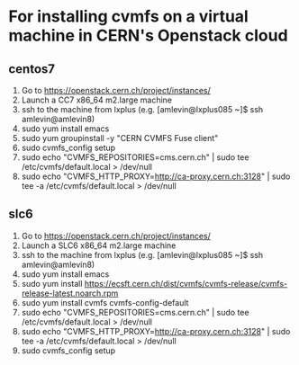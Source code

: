 # For installing cvmfs on a virtual machine in CERN's Openstack cloud

## centos7

1) Go to https://openstack.cern.ch/project/instances/
2) Launch a CC7 x86_64 m2.large machine
3) ssh to the machine from lxplus (e.g. [amlevin@lxplus085 ~]$ ssh amlevin@amlevin8)
4) sudo yum install emacs
5) sudo yum groupinstall -y "CERN CVMFS Fuse client"
6) sudo cvmfs_config setup
7)  sudo echo "CVMFS_REPOSITORIES=cms.cern.ch" | sudo tee /etc/cvmfs/default.local > /dev/null
8) sudo echo "CVMFS_HTTP_PROXY=http://ca-proxy.cern.ch:3128" | sudo tee -a /etc/cvmfs/default.local > /dev/null 

## slc6

1) Go to https://openstack.cern.ch/project/instances/
2) Launch a SLC6 x86_64 m2.large machine
3) ssh to the machine from lxplus (e.g. [amlevin@lxplus085 ~]$ ssh amlevin@amlevin8)
4) sudo yum install emacs
5) sudo yum install https://ecsft.cern.ch/dist/cvmfs/cvmfs-release/cvmfs-release-latest.noarch.rpm
6) sudo yum install cvmfs cvmfs-config-default
7) sudo echo "CVMFS_REPOSITORIES=cms.cern.ch" | sudo tee /etc/cvmfs/default.local > /dev/null
8) sudo echo "CVMFS_HTTP_PROXY=http://ca-proxy.cern.ch:3128" | sudo tee -a /etc/cvmfs/default.local > /dev/null 
9) sudo cvmfs_config setup
